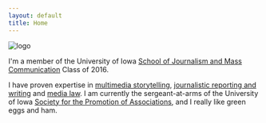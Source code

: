```yaml
---
layout: default
title: Home
---
```


![logo](/hyde/public/test.jpg)

I'm a member of the University of Iowa [School of Journalism and Mass Communication](http://clas.uiowa.edu/sjmc/) Class of 2016. 

I have proven expertise in [multimedia storytelling](/), [journalistic reporting and writing](/#) and [media law](/#). I am currently the sergeant-at-arms of the University of Iowa [Society for the Promotion of Associations](/#), and I really like green eggs and ham.
